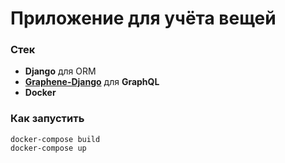 # Приложение для учёта вещей

### Стек
- __Django__ для ORM
- __[Graphene-Django](https://docs.graphene-python.org/projects/django/en/latest/)__ для __GraphQL__
- __Docker__

### Как запустить
```angular2html
docker-compose build
docker-compose up
```